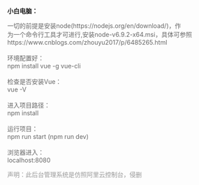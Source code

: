 
 <p style="font-weight: 600;">小白电脑：</p>
 <span style="color: #666;">
一切的前提是安装node(https://nodejs.org/en/download/)，作<br/>
为一个命令行工具才可进行,安装node-v6.9.2-x64.msi，具体可参照<br/>
https://www.cnblogs.com/zhouyu2017/p/6485265.html<br/>
<br/>
环境配置好：<br/>
npm install vue -g vue-cli<br/>
<br/>
检查是否安装Vue：<br/>
vue -V<br/>
<br/>
进入项目路径：<br/>
npm install<br/>
        <br/>
运行项目：<br/>
npm run start (npm run dev)<br/>
<br/>
        浏览器进入：<br/>
localhost:8080<br/></span>
</div>
<p style="color: #999;">声明：此后台管理系统是仿照阿里云控制台，侵删</p>
